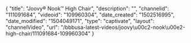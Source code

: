 {
    "title": "Joovy&reg; Nook&trade; High Chair",
    "description": "",
    "channelid": "111091684",
    "videoid": "109960304",
    "date_created": "1502516995",
    "date_modified": "1504049171",
    "type": "captivate",
    "layout": "channelVideo",
    "url": "\/bbbusa-latest-videos\/joovy\u00c2-nook\u00e2-high-chair\/111091684-109960304"
}